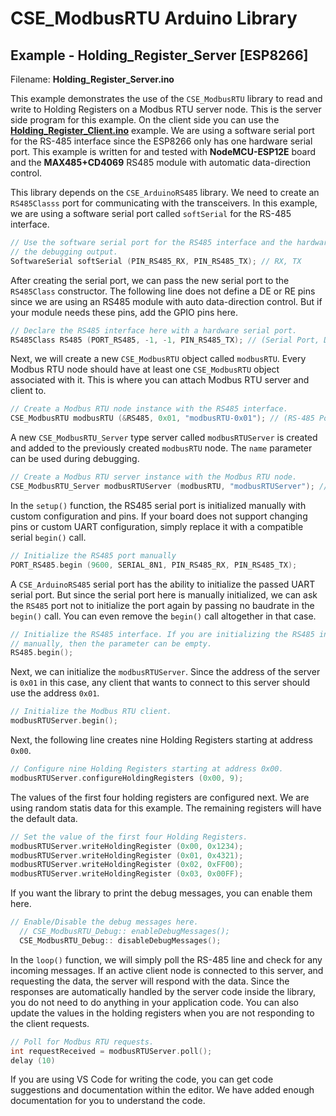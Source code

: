 
# CSE_ModbusRTU Arduino Library

## Example - Holding_Register_Server [ESP8266]

Filename: **Holding_Register_Server.ino**

This example demonstrates the use of the `CSE_ModbusRTU` library to read and write to Holding Registers on a Modbus RTU server node. This is the server side program for this example. On the client side you can use the [**Holding_Register_Client.ino**](/examples/ESP8266/Holding_Register_Client/Holding_Register_Client.ino) example. We are using a software serial port for the RS-485 interface since the ESP8266 only has one hardware serial port. This example is written for and tested with **NodeMCU-ESP12E** board and the **MAX485+CD4069** RS485 module with automatic data-direction control.

This library depends on the `CSE_ArduinoRS485` library. We need to create an `RS485Classs` port for communicating with the transceivers. In this example, we are using a software serial port called `softSerial` for the RS-485 interface.

```cpp
// Use the software serial port for the RS485 interface and the hardware serial port for
// the debugging output.
SoftwareSerial softSerial (PIN_RS485_RX, PIN_RS485_TX); // RX, TX
```

After creating the serial port, we can pass the new serial port to the `RS485Class` constructor. The following line does not define a DE or RE pins since we are using an RS485 module with auto data-direction control. But if your module needs these pins, add the GPIO pins here.

```cpp
// Declare the RS485 interface here with a hardware serial port.
RS485Class RS485 (PORT_RS485, -1, -1, PIN_RS485_TX); // (Serial Port, DE, RE, TX)
```

Next, we will create a new `CSE_ModbusRTU` object called `modbusRTU`. Every Modbus RTU node should have at least one `CSE_ModbusRTU` object associated with it. This is where you can attach Modbus RTU server and client to.

```cpp
// Create a Modbus RTU node instance with the RS485 interface.
CSE_ModbusRTU modbusRTU (&RS485, 0x01, "modbusRTU-0x01"); // (RS-485 Port, Device Address, Device Name)
```

A new `CSE_ModbusRTU_Server` type server called `modbusRTUServer` is created and added to the previously created `modbusRTU` node. The `name` parameter can be used during debugging.

```cpp
// Create a Modbus RTU server instance with the Modbus RTU node.
CSE_ModbusRTU_Server modbusRTUServer (modbusRTU, "modbusRTUServer"); // (CSE_ModbusRTU, Server Name)
```

In the `setup()` function, the RS485 serial port is initialized manually with custom configuration and pins. If your board does not support changing pins or custom UART configuration, simply replace it with a compatible serial `begin()` call.

```cpp
// Initialize the RS485 port manually
PORT_RS485.begin (9600, SERIAL_8N1, PIN_RS485_RX, PIN_RS485_TX);
```

A `CSE_ArduinoRS485` serial port has the ability to initialize the passed UART serial port. But since the serial port here is manually initialized, we can ask the `RS485` port not to initialize the port again by passing no baudrate in the `begin()` call. You can even remove the `begin()` call altogether in that case.

```cpp
// Initialize the RS485 interface. If you are initializing the RS485 interface
// manually, then the parameter can be empty.
RS485.begin();
```

Next, we can initialize the `modbusRTUServer`. Since the address of the server is `0x01` in this case, any client that wants to connect to this server should use the address `0x01`.

```cpp
// Initialize the Modbus RTU client.
modbusRTUServer.begin();
```

Next, the following line creates nine Holding Registers starting at address `0x00`.

```cpp
// Configure nine Holding Registers starting at address 0x00.
modbusRTUServer.configureHoldingRegisters (0x00, 9);
```

The values of the first four holding registers are configured next. We are using random statis data for this example. The remaining registers will have the default data.

```cpp
// Set the value of the first four Holding Registers.
modbusRTUServer.writeHoldingRegister (0x00, 0x1234);
modbusRTUServer.writeHoldingRegister (0x01, 0x4321);
modbusRTUServer.writeHoldingRegister (0x02, 0xFF00);
modbusRTUServer.writeHoldingRegister (0x03, 0x00FF);
```

If you want the library to print the debug messages, you can enable them here.

```cpp
// Enable/Disable the debug messages here.
  // CSE_ModbusRTU_Debug:: enableDebugMessages();
  CSE_ModbusRTU_Debug:: disableDebugMessages();
```

In the `loop()` function, we will simply poll the RS-485 line and check for any incoming messages. If an active client node is connected to this server, and requesting the data, the server will respond with the data. Since the responses are automatically handled by the server code inside the library, you do not need to do anything in your application code. You can also update the values in the holding registers when you are not responding to the client requests.

```cpp
// Poll for Modbus RTU requests.
int requestReceived = modbusRTUServer.poll();
delay (10)
```

If you are using VS Code for writing the code, you can get code suggestions and documentation within the editor. We have added enough documentation for you to understand the code.
